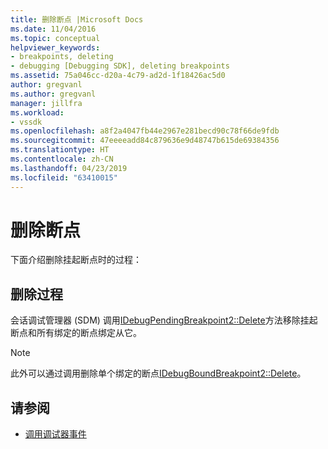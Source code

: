 ```yaml
---
title: 删除断点 |Microsoft Docs
ms.date: 11/04/2016
ms.topic: conceptual
helpviewer_keywords:
- breakpoints, deleting
- debugging [Debugging SDK], deleting breakpoints
ms.assetid: 75a046cc-d20a-4c79-ad2d-1f18426ac5d0
author: gregvanl
ms.author: gregvanl
manager: jillfra
ms.workload:
- vssdk
ms.openlocfilehash: a8f2a4047fb44e2967e281becd90c78f66de9fdb
ms.sourcegitcommit: 47eeeeadd84c879636e9d48747b615de69384356
ms.translationtype: HT
ms.contentlocale: zh-CN
ms.lasthandoff: 04/23/2019
ms.locfileid: "63410015"
---
```

# <a name="deleting-a-breakpoint"></a>删除断点
下面介绍删除挂起断点时的过程：

## <a name="deletion-process"></a>删除过程
 会话调试管理器 (SDM) 调用[IDebugPendingBreakpoint2::Delete](../../extensibility/debugger/reference/idebugpendingbreakpoint2-delete.md)方法移除挂起断点和所有绑定的断点绑定从它。

> [!NOTE]
> 此外可以通过调用删除单个绑定的断点[IDebugBoundBreakpoint2::Delete](../../extensibility/debugger/reference/idebugboundbreakpoint2-delete.md)。

## <a name="see-also"></a>请参阅
- [调用调试器事件](../../extensibility/debugger/calling-debugger-events.md)